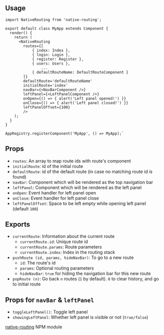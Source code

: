 ## Usage
`import NativeRouting from 'native-routing';`

```
export default class MyApp extends Component {
  render() {
    return (
      <NativeRouting
        routes={[
            { index: Index },
            { login: Login },
            { register: Register },
            { users: Users },
                ...
            { defaultRouteName: DefaultRouteComponent }
        ]}
        defaultRoute='defaultRouteName'
        initialRoute='index'
        navBar={<NavBarComponent />}
        leftPanel={<LeftPanelComponent />}
        onOpen={() => { alert('Left panel opened!') }}
        onClose={() => { alert('Left panel closed!') }}
        leftPanelOffset={100}
        />
    );
  }
}

AppRegistry.registerComponent('MyApp', () => MyApp);`
```

## Props
- `routes`: An array to map route ids with route's component
- `initialRoute`: id of the initial route
- `defaultRoute`: id of the default route (in case no matching route id is found)
- `navBar`: Component which will be rendered as the top navigation bar
- `leftPanel`: Component which will be rendered as the left panel
- `onOpen`: Event handler for left panel open
- `onClose`: Event handler for left panel close
- `leftPanelOffset`: Space to be left empty while opening left panel (default `100`)

## Exports
- `currentRoute`: Information about the current route
    - `currentRoute.id`: Unique route id
    - `currentRoute.params`: Route parameters
    - `currentRoute.index`: Index in the routing stack
- `pushRoute (id, params, hideNavBar)`: To go to a new route
    - `id`: The route's id
    - `params`: Optional routing parameters
    - `hideNavBar`: `true` for hiding the navigation bar for this new route
- `popRoute (n)`: Go back `n` routes (`1` by default). `0` to clear history, and go to initial route

## Props for `navBar` & `leftPanel`
- `toggleLeftPanel()`: Toggle left panel
- `showingLeftPanel`: Whether left panel is visible or not (`true/false`)


[native-routing](https://www.npmjs.com/package/native-routing) NPM module
